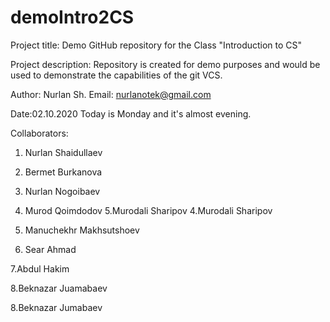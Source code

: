 
# demoIntro2CS
Project title:
Demo GitHub repository for the Class "Introduction to CS"

Project description:
Repository is created for demo purposes and would be used to demonstrate the capabilities
of the git VCS.

Author: Nurlan Sh.
Email: nurlanotek@gmail.com

Date:02.10.2020
Today is Monday and it's almost evening.

Collaborators:
1. Nurlan Shaidullaev
2. Bermet Burkanova
3. Nurlan Nogoibaev
4. Murod Qoimdodov
5.Murodali Sharipov
4.Murodali Sharipov
5. Manuchekhr Makhsutshoev

6. Sear Ahmad

7.Abdul Hakim



8.Beknazar Juamabaev

8.Beknazar Jumabaev



